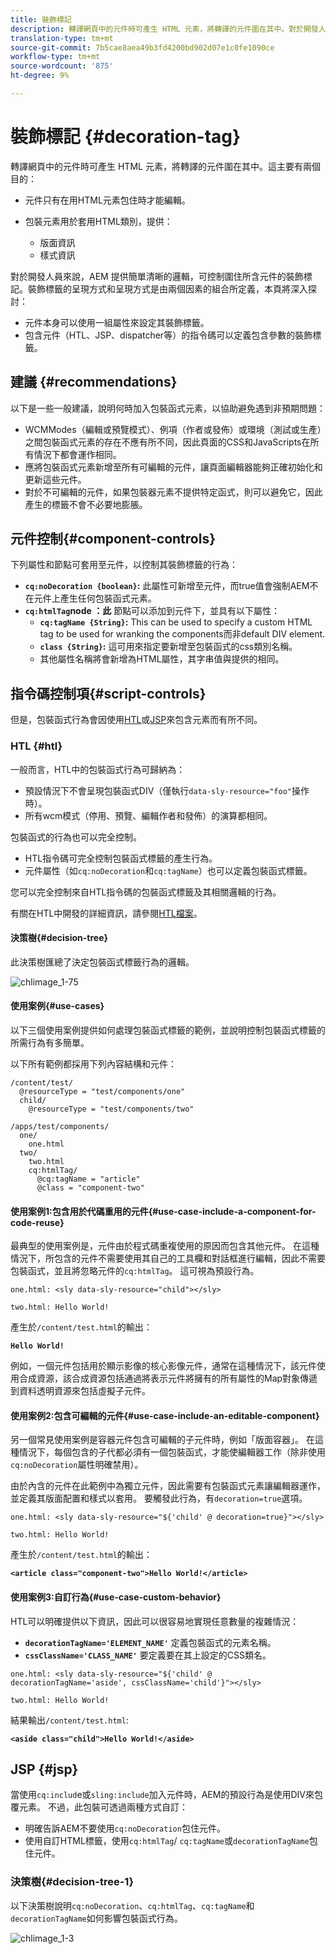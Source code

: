 ```yaml
---
title: 裝飾標記
description: 轉譯網頁中的元件時可產生 HTML 元素，將轉譯的元件圍在其中。對於開發人員來說，AEM 提供簡單清晰的邏輯，可控制圍住所含元件的裝飾標記。
translation-type: tm+mt
source-git-commit: 7b5cae8aea49b3fd4200bd902d07e1c0fe1090ce
workflow-type: tm+mt
source-wordcount: '875'
ht-degree: 9%

---
```



# 裝飾標記 {#decoration-tag}

轉譯網頁中的元件時可產生 HTML 元素，將轉譯的元件圍在其中。這主要有兩個目的：

* 元件只有在用HTML元素包住時才能編輯。
* 包裝元素用於套用HTML類別，提供：

   * 版面資訊
   * 樣式資訊

對於開發人員來說，AEM 提供簡單清晰的邏輯，可控制圍住所含元件的裝飾標記。裝飾標籤的呈現方式和呈現方式是由兩個因素的組合所定義，本頁將深入探討：

* 元件本身可以使用一組屬性來設定其裝飾標籤。
* 包含元件（HTL、JSP、dispatcher等）的指令碼可以定義包含參數的裝飾標籤。

## 建議 {#recommendations}

以下是一些一般建議，說明何時加入包裝函式元素，以協助避免遇到非預期問題：

* WCMModes（編輯或預覽模式）、例項（作者或發佈）或環境（測試或生產）之間包裝函式元素的存在不應有所不同，因此頁面的CSS和JavaScripts在所有情況下都會運作相同。
* 應將包裝函式元素新增至所有可編輯的元件，讓頁面編輯器能夠正確初始化和更新這些元件。
* 對於不可編輯的元件，如果包裝器元素不提供特定函式，則可以避免它，因此產生的標籤不會不必要地膨脹。

## 元件控制{#component-controls}

下列屬性和節點可套用至元件，以控制其裝飾標籤的行為：

* **`cq:noDecoration {boolean}`:** 此屬性可新增至元件，而true值會強制AEM不在元件上產生任何包裝函式元素。
* **`cq:htmlTag`node ：此** 節點可以添加到元件下，並具有以下屬性：
   * **`cq:tagName {String}`:** This can be used to specify a custom HTML tag to be used for wranking the components而非default DIV element.
   * **`class {String}`:** 這可用來指定要新增至包裝函式的css類別名稱。
   * 其他屬性名稱將會新增為HTML屬性，其字串值與提供的相同。

## 指令碼控制項{#script-controls}

但是，包裝函式行為會因使用[HTL](/help/sites-developing/decoration-tag.md#htl)或[JSP](/help/sites-developing/decoration-tag.md#jsp)來包含元素而有所不同。

### HTL {#htl}

一般而言，HTL中的包裝函式行為可歸納為：

* 預設情況下不會呈現包裝函式DIV（僅執行`data-sly-resource="foo"`操作時）。
* 所有wcm模式（停用、預覽、編輯作者和發佈）的演算都相同。

包裝函式的行為也可以完全控制。

* HTL指令碼可完全控制包裝函式標籤的產生行為。
* 元件屬性（如`cq:noDecoration`和`cq:tagName`）也可以定義包裝函式標籤。

您可以完全控制來自HTL指令碼的包裝函式標籤及其相關邏輯的行為。

有關在HTL中開發的詳細資訊，請參閱[HTL檔案](https://helpx.adobe.com/experience-manager/htl/user-guide.html)。

#### 決策樹{#decision-tree}

此決策樹匯總了決定包裝函式標籤行為的邏輯。

![chlimage_1-75](assets/chlimage_1-75.png)

#### 使用案例{#use-cases}

以下三個使用案例提供如何處理包裝函式標籤的範例，並說明控制包裝函式標籤的所需行為有多簡單。

以下所有範例都採用下列內容結構和元件：

```
/content/test/
  @resourceType = "test/components/one"
  child/
    @resourceType = "test/components/two"
```

```
/apps/test/components/
  one/
    one.html
  two/
    two.html
    cq:htmlTag/
      @cq:tagName = "article"
      @class = "component-two"
```

#### 使用案例1:包含用於代碼重用的元件{#use-case-include-a-component-for-code-reuse}

最典型的使用案例是，元件由於程式碼重複使用的原因而包含其他元件。 在這種情況下，所包含的元件不需要使用其自己的工具欄和對話框進行編輯，因此不需要包裝函式，並且將忽略元件的`cq:htmlTag`。 這可視為預設行為。

`one.html: <sly data-sly-resource="child"></sly>`

`two.html: Hello World!`

產生於`/content/test.html`的輸出：

**`Hello World!`**

例如，一個元件包括用於顯示影像的核心影像元件，通常在這種情況下，該元件使用合成資源，該合成資源包括通過將表示元件將擁有的所有屬性的Map對象傳遞到資料透明資源來包括虛擬子元件。

#### 使用案例2:包含可編輯的元件{#use-case-include-an-editable-component}

另一個常見使用案例是容器元件包含可編輯的子元件時，例如「版面容器」。 在這種情況下，每個包含的子代都必須有一個包裝函式，才能使編輯器工作（除非使用`cq:noDecoration`屬性明確禁用）。

由於內含的元件在此範例中為獨立元件，因此需要有包裝函式元素讓編輯器運作，並定義其版面配置和樣式以套用。 要觸發此行為，有`decoration=true`選項。

`one.html: <sly data-sly-resource="${'child' @ decoration=true}"></sly>`

`two.html: Hello World!`

產生於`/content/test.html`的輸出：

**`<article class="component-two">Hello World!</article>`**

#### 使用案例3:自訂行為{#use-case-custom-behavior}

HTL可以明確提供以下資訊，因此可以很容易地實現任意數量的複雜情況：

* **`decorationTagName='ELEMENT_NAME'`** 定義包裝函式的元素名稱。
* **`cssClassName='CLASS_NAME'`** 要定義要在其上設定的CSS類名。

`one.html: <sly data-sly-resource="${'child' @ decorationTagName='aside', cssClassName='child'}"></sly>`

`two.html: Hello World!`

結果輸出`/content/test.html`:

**`<aside class="child">Hello World!</aside>`**

## JSP {#jsp}

當使用`cq:includ`e或`sling:include`加入元件時，AEM的預設行為是使用DIV來包覆元素。 不過，此包裝可透過兩種方式自訂：

* 明確告訴AEM不要使用`cq:noDecoration`包住元件。
* 使用自訂HTML標籤，使用`cq:htmlTag`/ `cq:tagName`或`decorationTagName`包住元件。

### 決策樹{#decision-tree-1}

以下決策樹說明`cq:noDecoration`、`cq:htmlTag`、`cq:tagName`和`decorationTagName`如何影響包裝函式行為。

![chlimage_1-3](assets/chlimage_1-3.jpeg)


